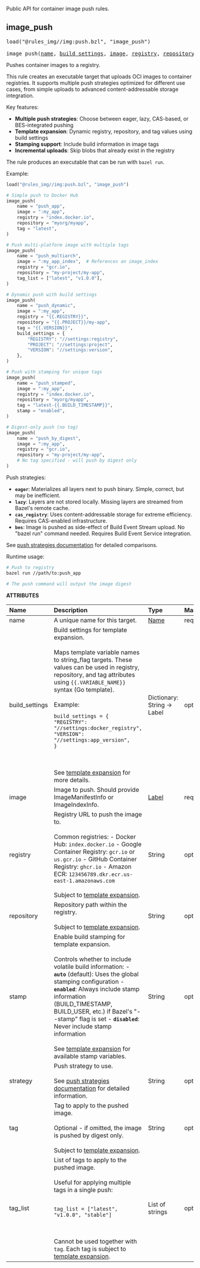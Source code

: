 <!-- Generated with Stardoc: http://skydoc.bazel.build -->

Public API for container image push rules.

<a id="image_push"></a>

## image_push

<pre>
load("@rules_img//img:push.bzl", "image_push")

image_push(<a href="#image_push-name">name</a>, <a href="#image_push-build_settings">build_settings</a>, <a href="#image_push-image">image</a>, <a href="#image_push-registry">registry</a>, <a href="#image_push-repository">repository</a>, <a href="#image_push-stamp">stamp</a>, <a href="#image_push-strategy">strategy</a>, <a href="#image_push-tag">tag</a>, <a href="#image_push-tag_list">tag_list</a>)
</pre>

Pushes container images to a registry.

This rule creates an executable target that uploads OCI images to container registries.
It supports multiple push strategies optimized for different use cases, from simple
uploads to advanced content-addressable storage integration.

Key features:
- **Multiple push strategies**: Choose between eager, lazy, CAS-based, or BES-integrated pushing
- **Template expansion**: Dynamic registry, repository, and tag values using build settings
- **Stamping support**: Include build information in image tags
- **Incremental uploads**: Skip blobs that already exist in the registry

The rule produces an executable that can be run with `bazel run`.

Example:

```python
load("@rules_img//img:push.bzl", "image_push")

# Simple push to Docker Hub
image_push(
    name = "push_app",
    image = ":my_app",
    registry = "index.docker.io",
    repository = "myorg/myapp",
    tag = "latest",
)

# Push multi-platform image with multiple tags
image_push(
    name = "push_multiarch",
    image = ":my_app_index",  # References an image_index
    registry = "gcr.io",
    repository = "my-project/my-app",
    tag_list = ["latest", "v1.0.0"],
)

# Dynamic push with build settings
image_push(
    name = "push_dynamic",
    image = ":my_app",
    registry = "{{.REGISTRY}}",
    repository = "{{.PROJECT}}/my-app",
    tag = "{{.VERSION}}",
    build_settings = {
        "REGISTRY": "//settings:registry",
        "PROJECT": "//settings:project",
        "VERSION": "//settings:version",
    },
)

# Push with stamping for unique tags
image_push(
    name = "push_stamped",
    image = ":my_app",
    registry = "index.docker.io",
    repository = "myorg/myapp",
    tag = "latest-{{.BUILD_TIMESTAMP}}",
    stamp = "enabled",
)

# Digest-only push (no tag)
image_push(
    name = "push_by_digest",
    image = ":my_app",
    registry = "gcr.io",
    repository = "my-project/my-app",
    # No tag specified - will push by digest only
)
```

Push strategies:
- **`eager`**: Materializes all layers next to push binary. Simple, correct, but may be inefficient.
- **`lazy`**: Layers are not stored locally. Missing layers are streamed from Bazel's remote cache.
- **`cas_registry`**: Uses content-addressable storage for extreme efficiency. Requires
  CAS-enabled infrastructure.
- **`bes`**: Image is pushed as side-effect of Build Event Stream upload. No "bazel run" command needed.
  Requires Build Event Service integration.

See [push strategies documentation](/docs/push-strategies.md) for detailed comparisons.

Runtime usage:
```bash
# Push to registry
bazel run //path/to:push_app

# The push command will output the image digest
```

**ATTRIBUTES**


| Name  | Description | Type | Mandatory | Default |
| :------------- | :------------- | :------------- | :------------- | :------------- |
| <a id="image_push-name"></a>name |  A unique name for this target.   | <a href="https://bazel.build/concepts/labels#target-names">Name</a> | required |  |
| <a id="image_push-build_settings"></a>build_settings |  Build settings for template expansion.<br><br>Maps template variable names to string_flag targets. These values can be used in registry, repository, and tag attributes using `{{.VARIABLE_NAME}}` syntax (Go template).<br><br>Example: <pre><code class="language-python">build_settings = {&#10;    "REGISTRY": "//settings:docker_registry",&#10;    "VERSION": "//settings:app_version",&#10;}</code></pre><br><br>See [template expansion](/docs/templating.md) for more details.   | Dictionary: String -> Label | optional |  `{}`  |
| <a id="image_push-image"></a>image |  Image to push. Should provide ImageManifestInfo or ImageIndexInfo.   | <a href="https://bazel.build/concepts/labels">Label</a> | required |  |
| <a id="image_push-registry"></a>registry |  Registry URL to push the image to.<br><br>Common registries: - Docker Hub: `index.docker.io` - Google Container Registry: `gcr.io` or `us.gcr.io` - GitHub Container Registry: `ghcr.io` - Amazon ECR: `123456789.dkr.ecr.us-east-1.amazonaws.com`<br><br>Subject to [template expansion](/docs/templating.md).   | String | optional |  `""`  |
| <a id="image_push-repository"></a>repository |  Repository path within the registry.<br><br>Subject to [template expansion](/docs/templating.md).   | String | optional |  `""`  |
| <a id="image_push-stamp"></a>stamp |  Enable build stamping for template expansion.<br><br>Controls whether to include volatile build information: - **`auto`** (default): Uses the global stamping configuration - **`enabled`**: Always include stamp information (BUILD_TIMESTAMP, BUILD_USER, etc.) if Bazel's "--stamp" flag is set - **`disabled`**: Never include stamp information<br><br>See [template expansion](/docs/templating.md) for available stamp variables.   | String | optional |  `"auto"`  |
| <a id="image_push-strategy"></a>strategy |  Push strategy to use.<br><br>See [push strategies documentation](/docs/push-strategies.md) for detailed information.   | String | optional |  `"auto"`  |
| <a id="image_push-tag"></a>tag |  Tag to apply to the pushed image.<br><br>Optional - if omitted, the image is pushed by digest only.<br><br>Subject to [template expansion](/docs/templating.md).   | String | optional |  `""`  |
| <a id="image_push-tag_list"></a>tag_list |  List of tags to apply to the pushed image.<br><br>Useful for applying multiple tags in a single push:<br><br><pre><code class="language-python">tag_list = ["latest", "v1.0.0", "stable"]</code></pre><br><br>Cannot be used together with `tag`. Each tag is subject to [template expansion](/docs/templating.md).   | List of strings | optional |  `[]`  |



